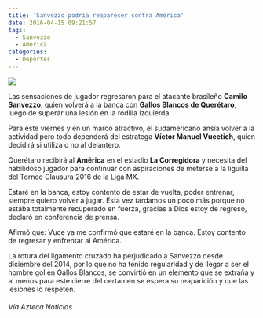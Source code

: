 ```yaml
---
title: 'Sanvezzo podría reaparecer contra América'
date: 2016-04-15 09:21:57
tags:
  - Sanvezzo
  - America
categories:
  - Deportes
---
```

![](http://cdn.kaltura.com/p/923261/thumbnail/entry_id/0_1clk97n3/quality/80/width/0/height/435/src_x/0/src_y/-60.86/src_w/1064/src_h/406/vid_sec/0)

Las sensaciones de jugador regresaron para el atacante brasileño **Camilo Sanvezzo**, quien volverá a la banca con **Gallos Blancos de Querétaro**, luego de superar una lesión en la rodilla izquierda.

Para este viernes y en un marco atractivo, el sudamericano ansía volver a la actividad pero todo dependerá del estratega **Víctor Manuel Vucetich**, quien decidirá si utiliza o no al delantero.

Querétaro recibirá al **América** en el estadio **La Corregidora** y necesita del habilidoso jugador para continuar con aspiraciones de meterse a la liguilla del Torneo Clausura 2016 de la Liga MX.

Estaré en la banca, estoy contento de estar de vuelta, poder entrenar, siempre quiero volver a jugar. Esta vez tardamos un poco más porque no estaba totalmente recuperado en fuerza, gracias a Dios estoy de regreso, declaró en conferencia de prensa.

Afirmó que: Vuce ya me confirmó que estaré en la banca. Estoy contento de regresar y enfrentar al América.

La rotura del ligamento cruzado ha perjudicado a Sanvezzo desde diciembre del 2014, por lo que no ha tenido regularidad y de llegar a ser el hombre gol en Gallos Blancos, se convirtió en un elemento que se extraña y al menos para este cierre del certamen se espera su reaparición y que las lesiones lo respeten.

###### Vía Azteca Noticias
